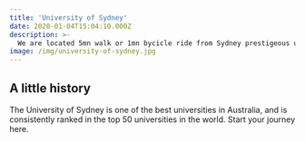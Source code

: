 ```yaml
---
title: 'University of Sydney'
date: 2020-01-04T15:04:10.000Z
description: >-
  We are located 5mn walk or 1mn bycicle ride from Sydney prestigeous university. Other university like UTS are within walking distance as well.
image: /img/university-of-sydney.jpg
---
```



## A little history

The University of Sydney is one of the best universities in Australia, and is consistently ranked in the top 50 universities in the world. Start your journey here.


